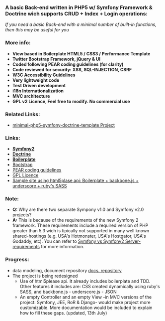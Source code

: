 ### A basic Back-end written in PHP5 w/ Symfony Framework & Doctrine wich supports CRUD + Index + Login operations: ###

_If you need a basic Back-end with a minimal number of built-in functions, then this may be useful for you_

### More info: ###
  * **View based in Boilerplate HTML5 / CSS3 / Performance Template**
  * **Twitter Bootstrap Framework, jQuery & UI**
  * **Coded following PEAR coding guidelines (for clarity)**
  * **Code reviewed for security: XSS, SQL-INJECTION, CSRF**
  * **W3C Accessibility Guidelines**
  * **Very lightweight code**
  * **Test Driven development**
  * **i18n Internationalization**
  * **MVC architecture**
  * **GPL v2 Licence, Feel free to modify. No commercial use**


### Related Links: ###

  * [minimal-php5-symfony-doctrine-template Project](https://code.google.com/p/minimal-php5-symfony2-doctrine-template)


### Links: ###

  * **[Symfony2](http://symfony.com/)**
  * **[Doctrine](http://www.doctrine-project.org/projects/orm.html)**
  * **[Boilerplate](http://html5boilerplate.com/)**
  * [Bootstrap](http://twitter.github.com/bootstrap/)
  * [PEAR coding guidelines](http://pear.php.net/manual/en/standards.php)
  * [GPL Licence](http://www.gnu.org/copyleft/gpl.html)
  * [Sample site using html5plase api: Boilerplate + backbone.js + underscore + ruby's SASS](http://mothereffinganimatedgif.com/)

### Note: ###
  * **Q:** Why are there two separate Sympony v1.0 and Symfony v2.0 projects?
  * **A:** This is because of the requirements of the new Symfony 2 framework. These requirements include a required version of PHP greater than 5.3 wich is tipically not supported in many well known shared-hostings (e.g. USA's Hotmonster, USA's Hostgator, USA's Godaddy, etc). You can refer to [Symfony vs Symfony2 Server-requirements](http://www.symfony-project.org/installation) for more information.


### Progress: ###

  * data modeling, document repository [docs. repository](https://docs.google.com/folder/d/0B5-4n_Z65fjAQmk2ZzRlQ29JM2M/edit)
  * The project is being redesigned
    * Use of html5please api. It already includes boilerplate and TDD. Other features it includes are: CSS created dynamically using ruby's SASS, and backbone.js - underscore.js - JSON
    * An empty Controller and an empty View -in MVC versions of the project: Symfony, JEE, RoR & Django- would make project more customizable. More documentation would be included to explain how to fill these gaps. (updated, 13th July)
